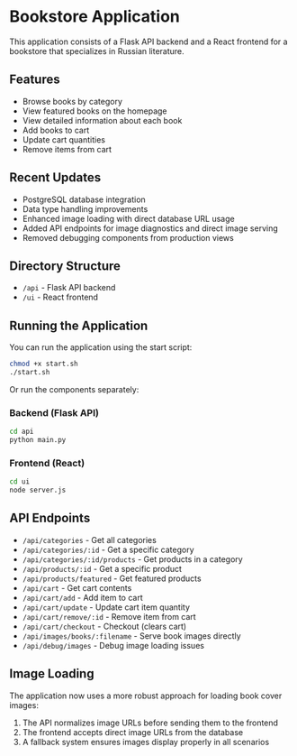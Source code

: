 # Bookstore Application

This application consists of a Flask API backend and a React frontend for a bookstore that specializes in Russian literature.

## Features

- Browse books by category
- View featured books on the homepage
- View detailed information about each book
- Add books to cart
- Update cart quantities
- Remove items from cart

## Recent Updates

- PostgreSQL database integration
- Data type handling improvements
- Enhanced image loading with direct database URL usage
- Added API endpoints for image diagnostics and direct image serving
- Removed debugging components from production views

## Directory Structure

- `/api` - Flask API backend
- `/ui` - React frontend

## Running the Application

You can run the application using the start script:

```bash
chmod +x start.sh
./start.sh
```

Or run the components separately:

### Backend (Flask API)

```bash
cd api
python main.py
```

### Frontend (React)

```bash
cd ui
node server.js
```

## API Endpoints

- `/api/categories` - Get all categories
- `/api/categories/:id` - Get a specific category
- `/api/categories/:id/products` - Get products in a category
- `/api/products/:id` - Get a specific product
- `/api/products/featured` - Get featured products
- `/api/cart` - Get cart contents
- `/api/cart/add` - Add item to cart
- `/api/cart/update` - Update cart item quantity
- `/api/cart/remove/:id` - Remove item from cart
- `/api/cart/checkout` - Checkout (clears cart)
- `/api/images/books/:filename` - Serve book images directly
- `/api/debug/images` - Debug image loading issues

## Image Loading

The application now uses a more robust approach for loading book cover images:

1. The API normalizes image URLs before sending them to the frontend
2. The frontend accepts direct image URLs from the database
3. A fallback system ensures images display properly in all scenarios
